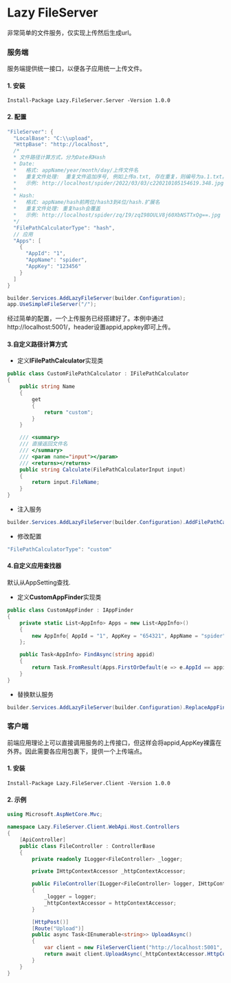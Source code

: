 # Lazy FileServer
非常简单的文件服务，仅实现上传然后生成url。

### 服务端
服务端提供统一接口，以便各子应用统一上传文件。

#### 1. 安装
```
Install-Package Lazy.FileServer.Server -Version 1.0.0
```

#### 2. 配置
``` c#
"FileServer": {
  "LocalBase": "C:\\upload",
  "HttpBase": "http://localhost",
  /*
  * 文件路径计算方式，分为Date和Hash
  * Date:
  *   格式: appName/year/month/day/上传文件名
  *   重复文件处理:  重复文件追加序号, 例如上传a.txt, 存在重复，则编号为a.1.txt。 再次上传则为a.2.txt
  *   示例: http://localhost/spider/2022/03/03/c220210105154619.348.jpg
  *
  * Hash:
  *   格式: appName/hash前两位/hash3到4位/hash.扩展名
  *   重复文件处理: 重复hash会覆盖
  *   示例: http://localhost/spider/zq/I9/zqI98OULV8j60XbNSTTxQg==.jpg
  */
  "FilePathCalculatorType": "hash",
  // 应用
  "Apps": [
    {
      "AppId": "1",
      "AppName": "spider",
      "AppKey": "123456"
    }
  ]
}
```

``` c#
builder.Services.AddLazyFileServer(builder.Configuration);
app.UseSimpleFileServer("/");
```

经过简单的配置，一个上传服务已经搭建好了。本例中通过http://localhost:5001/，header设置appid,appkey即可上传。

#### 3.自定义路径计算方式

- 定义**IFilePathCalculator**实现类
``` c#
public class CustomFilePathCalculator : IFilePathCalculator
{
    public string Name
    {
        get
        {
            return "custom";
        }
    }

    /// <summary>
    /// 直接返回文件名
    /// </summary>
    /// <param name="input"></param>
    /// <returns></returns>
    public string Calculate(FilePathCalculatorInput input)
    {
        return input.FileName;
    }
}
```

- 注入服务
``` c#
builder.Services.AddLazyFileServer(builder.Configuration).AddFilePathCalculator<CustomFilePathCalculator>();
```

- 修改配置
``` c#
"FilePathCalculatorType": "custom"
```

#### 4.自定义应用查找器
默认从AppSetting查找.

- 定义**CustomAppFinder**实现类
``` c#
public class CustomAppFinder : IAppFinder
{
    private static List<AppInfo> Apps = new List<AppInfo>()
    {
        new AppInfo{ AppId = "1", AppKey = "654321", AppName = "spider" }
    };

    public Task<AppInfo> FindAsync(string appid)
    {
        return Task.FromResult(Apps.FirstOrDefault(e => e.AppId == appid));
    }
}
```

- 替换默认服务
``` c#
builder.Services.AddLazyFileServer(builder.Configuration).ReplaceAppFinder<CustomAppFinder>();
```

### 客户端
前端应用理论上可以直接调用服务的上传接口，但这样会将appid,AppKey裸露在外界。因此需要各应用包裹下，提供一个上传端点。

#### 1. 安装
```
Install-Package Lazy.FileServer.Client -Version 1.0.0
```

#### 2. 示例

``` c#
using Microsoft.AspNetCore.Mvc;

namespace Lazy.FileServer.Client.WebApi.Host.Controllers
{
    [ApiController]
    public class FileController : ControllerBase
    {
        private readonly ILogger<FileController> _logger;

        private IHttpContextAccessor _httpContextAccessor;

        public FileController(ILogger<FileController> logger, IHttpContextAccessor httpContextAccessor)
        {
            _logger = logger;
            _httpContextAccessor = httpContextAccessor;
        }

        [HttpPost()]
        [Route("Upload")]
        public async Task<IEnumerable<string>> UploadAsync()
        {
            var client = new FileServerClient("http://localhost:5001", "1", "123456");
            return await client.UploadAsync(_httpContextAccessor.HttpContext);
        }
    }
}
```

